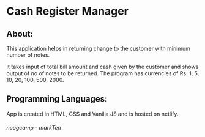# Cash Register Manager
 
## About:  

This application helps in returning change to the customer with minimum number of notes. 

It takes input of total bill amount and cash given by the customer and shows output of no of notes to be returned. The  program has currencies of Rs. 1, 5, 10, 20, 100, 500, 2000.

## Programming Languages:

App is created in HTML, CSS and Vanilla JS and is hosted on netlify.

###### neogcamp - markTen
